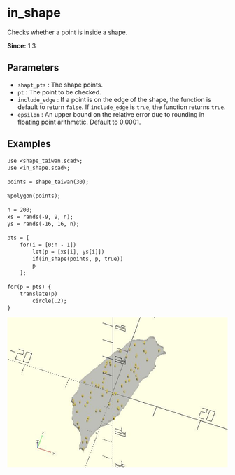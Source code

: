# in_shape

Checks whether a point is inside a shape.

**Since:** 1.3

## Parameters

- `shapt_pts` : The shape points.
- `pt` : The point to be checked.
- `include_edge` : If a point is on the edge of the shape, the function is default to return `false`. If `include_edge` is `true`, the function returns `true`.
- `epsilon` : An upper bound on the relative error due to rounding in floating point arithmetic. Default to 0.0001.

## Examples

    use <shape_taiwan.scad>;
    use <in_shape.scad>;

    points = shape_taiwan(30);

    %polygon(points);

    n = 200;
    xs = rands(-9, 9, n);
    ys = rands(-16, 16, n);

    pts = [
        for(i = [0:n - 1]) 
            let(p = [xs[i], ys[i]]) 
            if(in_shape(points, p, true))
            p
        ]; 

    for(p = pts) {
        translate(p) 
            circle(.2); 
    }

![in_shape](images/lib3x-in_shape-1.JPG)